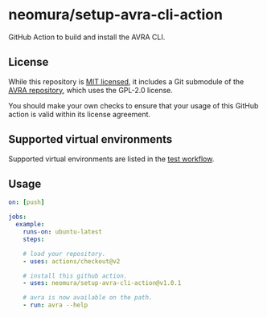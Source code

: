 # neomura/setup-avra-cli-action

GitHub Action to build and install the AVRA CLI.

## License

While this repository is [MIT licensed](./license.md), it includes a Git submodule of the [AVRA repository](https://github.com/Ro5bert/avra), which uses the GPL-2.0 license.

You should make your own checks to ensure that your usage of this GitHub action is valid within its license agreement.

## Supported virtual environments

Supported virtual environments are listed in the [test workflow](./.github/workflows/test.yaml).

## Usage

```yaml
on: [push]

jobs:
  example:
    runs-on: ubuntu-latest
    steps:

    # load your repository.
    - uses: actions/checkout@v2

    # install this github action.
    - uses: neomura/setup-avra-cli-action@v1.0.1

    # avra is now available on the path.
    - run: avra --help
```
